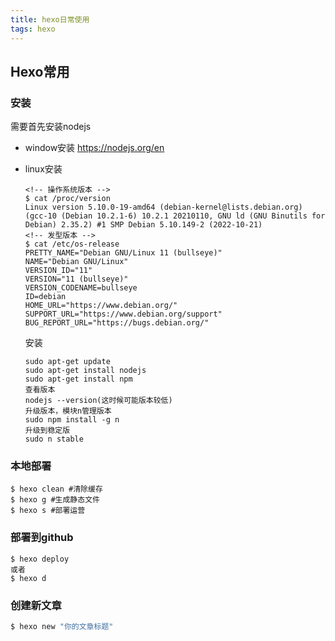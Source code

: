 ```yaml
---
title: hexo日常使用
tags: hexo
---
```

## Hexo常用

### 安装

需要首先安装nodejs


- window安装
  https://nodejs.org/en
- linux安装

  ```shell
  <!-- 操作系统版本 -->
  $ cat /proc/version
  Linux version 5.10.0-19-amd64 (debian-kernel@lists.debian.org) (gcc-10 (Debian 10.2.1-6) 10.2.1 20210110, GNU ld (GNU Binutils for Debian) 2.35.2) #1 SMP Debian 5.10.149-2 (2022-10-21)
  <!-- 发型版本 -->
  $ cat /etc/os-release
  PRETTY_NAME="Debian GNU/Linux 11 (bullseye)"
  NAME="Debian GNU/Linux"
  VERSION_ID="11"
  VERSION="11 (bullseye)"
  VERSION_CODENAME=bullseye
  ID=debian
  HOME_URL="https://www.debian.org/"
  SUPPORT_URL="https://www.debian.org/support"
  BUG_REPORT_URL="https://bugs.debian.org/"
  ```

  安装

  ```shell
  sudo apt-get update
  sudo apt-get install nodejs
  sudo apt-get install npm
  查看版本
  nodejs --version(这时候可能版本较低)
  升级版本，模块n管理版本
  sudo npm install -g n
  升级到稳定版
  sudo n stable

  ```

### 本地部署

```shell
$ hexo clean #清除缓存
$ hexo g #生成静态文件
$ hexo s #部署运营
```

### 部署到github

```shell
$ hexo deploy
或者
$ hexo d
```

### 创建新文章

```bash
$ hexo new "你的文章标题"
```
